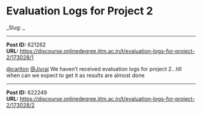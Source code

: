 # Evaluation Logs for Project 2
_Slug: _

---
**Post ID:** 621262  
**URL:** https://discourse.onlinedegree.iitm.ac.in/t/evaluation-logs-for-project-2/173028/1  

[@carlton](/u/carlton) [@Jivraj](/u/jivraj) We haven’t received evaluation logs for project 2…till when can we expect to get it as results are almost done

---
**Post ID:** 622249  
**URL:** https://discourse.onlinedegree.iitm.ac.in/t/evaluation-logs-for-project-2/173028/2  



